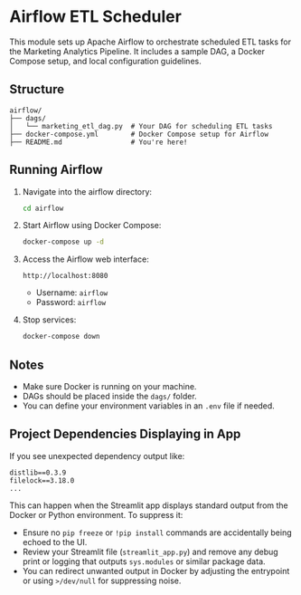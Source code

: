 # Airflow ETL Scheduler

This module sets up Apache Airflow to orchestrate scheduled ETL tasks for the Marketing Analytics Pipeline. It includes a sample DAG, a Docker Compose setup, and local configuration guidelines.

## Structure

```
airflow/
├── dags/
│   └── marketing_etl_dag.py  # Your DAG for scheduling ETL tasks
├── docker-compose.yml        # Docker Compose setup for Airflow
├── README.md                 # You're here!
```

## Running Airflow

1. Navigate into the airflow directory:
   ```bash
   cd airflow
   ```

2. Start Airflow using Docker Compose:
   ```bash
   docker-compose up -d
   ```

3. Access the Airflow web interface:
   ```
   http://localhost:8080
   ```

   - Username: `airflow`
   - Password: `airflow`

4. Stop services:
   ```bash
   docker-compose down
   ```

## Notes

- Make sure Docker is running on your machine.
- DAGs should be placed inside the `dags/` folder.
- You can define your environment variables in an `.env` file if needed.

## Project Dependencies Displaying in App

If you see unexpected dependency output like:

```
distlib==0.3.9
filelock==3.18.0
...
```

This can happen when the Streamlit app displays standard output from the Docker or Python environment. To suppress it:

- Ensure no `pip freeze` or `!pip install` commands are accidentally being echoed to the UI.
- Review your Streamlit file (`streamlit_app.py`) and remove any debug print or logging that outputs `sys.modules` or similar package data.
- You can redirect unwanted output in Docker by adjusting the entrypoint or using `>/dev/null` for suppressing noise.
